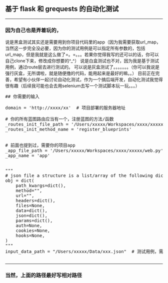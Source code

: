 ## 基于 flask 和 grequests 的自动化测试

---

### 因为自己也是弄着玩的，
说是黑盒测试其实还是需要用到你项目代码里的app（因为我需要获取url_map，当然这一步完全没必要，因为你的测试用例是可以指定所有参数的，包括url_map，但是我就是这么做了=。=。。。若果你觉得我写的还可以的话，你可以自己clone下来，修改成你想要的^_^）
说是白盒测试也不对，因为我是基于测试用例，通过route层去进行测试的。
可以说是灰盒测试了。。。。。。。（你可以我说是强行灰盒，无所谓啦，就是随便撸的代码，能用起来是最好的嘛。。）
目前正在完善，希望有小伙伴一起讨论自动化测试，作为一个搞后端开发，自动化测试我觉得很有趣（后续我可能也会去用selenium去写一个测试脚本玩一玩。。。）


<pre>
## 你需要的输入

domain = 'http://xxxx/xx'  # 项目部署的服务器地址

# 你的所有蓝图路由应当有一个，注册蓝图的方法/函数
_routes_init_file_path = '/Users/xxxxx/Workspaces/xxxx/xxxxx/web.py'
_routes_init_method_name = 'register_blueprints'


# 前面也提到过，需要你的项目app
_app_file_path = '/Users/xxxxx/Workspaces/xxxx/xxxxx/web.py'
_app_name = 'app'


"""
# json file a structure is a list/array of the following dictionaries
obj = dict(
    path_kwargs=dict(),
    method="",
    url="",
    headers=dict(),
    files=None,
    data=dict(),
    json=dict(),
    params=dict(),
    auth=None,
    cookies=None,
    hooks=None,
)
"""
input_data_path = "/Users/xxxxx/Data/xxx.json"  # 测试用例，需要一个json文件，数据结构在上面注释已说明

</pre>

------
### 当然，上面的路径最好写相对路径